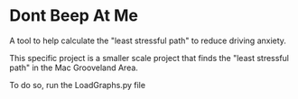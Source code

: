 # Dont Beep At Me
A tool to help calculate the "least stressful path" to reduce driving anxiety.

This specific project is a smaller scale project that finds the "least stressful path" in the Mac Grooveland Area.

To do so, run the LoadGraphs.py file
